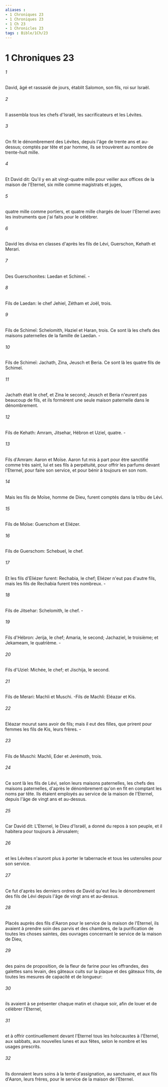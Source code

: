 ```yaml
---
aliases : 
- 1 Chroniques 23
- 1 Chroniques 23
- 1 Ch 23
- 1 Chronicles 23
tags : Bible/1Ch/23
---
```


# 1 Chroniques 23

###### 1
David, âgé et rassasié de jours, établit Salomon, son fils, roi sur Israël.
###### 2
Il assembla tous les chefs d'Israël, les sacrificateurs et les Lévites.
###### 3
On fit le dénombrement des Lévites, depuis l'âge de trente ans et au-dessus; comptés par tête et par homme, ils se trouvèrent au nombre de trente-huit mille.
###### 4
Et David dit: Qu'il y en ait vingt-quatre mille pour veiller aux offices de la maison de l'Eternel, six mille comme magistrats et juges,
###### 5
quatre mille comme portiers, et quatre mille chargés de louer l'Eternel avec les instruments que j'ai faits pour le célébrer.
###### 6
David les divisa en classes d'après les fils de Lévi, Guerschon, Kehath et Merari.
###### 7
Des Guerschonites: Laedan et Schimeï. -
###### 8
Fils de Laedan: le chef Jehiel, Zétham et Joël, trois.
###### 9
Fils de Schimeï: Schelomith, Haziel et Haran, trois. Ce sont là les chefs des maisons paternelles de la famille de Laedan. -
###### 10
Fils de Schimeï: Jachath, Zina, Jeusch et Beria. Ce sont là les quatre fils de Schimeï.
###### 11
Jachath était le chef, et Zina le second; Jeusch et Beria n'eurent pas beaucoup de fils, et ils formèrent une seule maison paternelle dans le dénombrement.
###### 12
Fils de Kehath: Amram, Jitsehar, Hébron et Uziel, quatre. -
###### 13
Fils d'Amram: Aaron et Moïse. Aaron fut mis à part pour être sanctifié comme très saint, lui et ses fils à perpétuité, pour offrir les parfums devant l'Eternel, pour faire son service, et pour bénir à toujours en son nom.
###### 14
Mais les fils de Moïse, homme de Dieu, furent comptés dans la tribu de Lévi.
###### 15
Fils de Moïse: Guerschom et Eliézer.
###### 16
Fils de Guerschom: Schebuel, le chef.
###### 17
Et les fils d'Eliézer furent: Rechabia, le chef; Eliézer n'eut pas d'autre fils, mais les fils de Rechabia furent très nombreux. -
###### 18
Fils de Jitsehar: Schelomith, le chef. -
###### 19
Fils d'Hébron: Jerija, le chef; Amaria, le second; Jachaziel, le troisième; et Jekameam, le quatrième. -
###### 20
Fils d'Uziel: Michée, le chef; et Jischija, le second.
###### 21
Fils de Merari: Machli et Muschi. -Fils de Machli: Eléazar et Kis.
###### 22
Eléazar mourut sans avoir de fils; mais il eut des filles, que prirent pour femmes les fils de Kis, leurs frères. -
###### 23
Fils de Muschi: Machli, Eder et Jerémoth, trois.
###### 24
Ce sont là les fils de Lévi, selon leurs maisons paternelles, les chefs des maisons paternelles, d'après le dénombrement qu'on en fit en comptant les noms par tête. Ils étaient employés au service de la maison de l'Eternel, depuis l'âge de vingt ans et au-dessus.
###### 25
Car David dit: L'Eternel, le Dieu d'Israël, a donné du repos à son peuple, et il habitera pour toujours à Jérusalem;
###### 26
et les Lévites n'auront plus à porter le tabernacle et tous les ustensiles pour son service.
###### 27
Ce fut d'après les derniers ordres de David qu'eut lieu le dénombrement des fils de Lévi depuis l'âge de vingt ans et au-dessus.
###### 28
Placés auprès des fils d'Aaron pour le service de la maison de l'Eternel, ils avaient à prendre soin des parvis et des chambres, de la purification de toutes les choses saintes, des ouvrages concernant le service de la maison de Dieu,
###### 29
des pains de proposition, de la fleur de farine pour les offrandes, des galettes sans levain, des gâteaux cuits sur la plaque et des gâteaux frits, de toutes les mesures de capacité et de longueur:
###### 30
ils avaient à se présenter chaque matin et chaque soir, afin de louer et de célébrer l'Eternel,
###### 31
et à offrir continuellement devant l'Eternel tous les holocaustes à l'Eternel, aux sabbats, aux nouvelles lunes et aux fêtes, selon le nombre et les usages prescrits.
###### 32
Ils donnaient leurs soins à la tente d'assignation, au sanctuaire, et aux fils d'Aaron, leurs frères, pour le service de la maison de l'Eternel.
